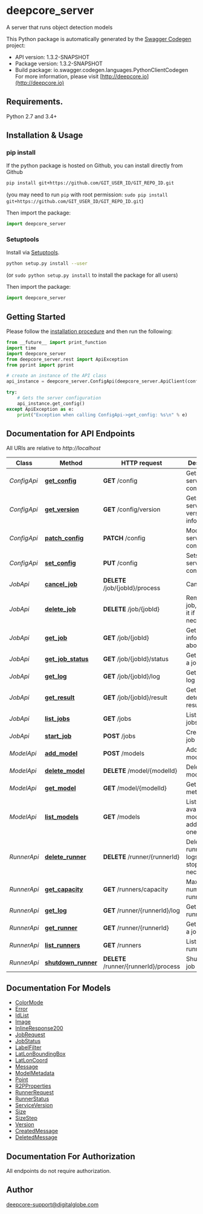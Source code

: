 # deepcore_server
A server that runs object detection models

This Python package is automatically generated by the [Swagger Codegen](https://github.com/swagger-api/swagger-codegen) project:

- API version: 1.3.2-SNAPSHOT
- Package version: 1.3.2-SNAPSHOT
- Build package: io.swagger.codegen.languages.PythonClientCodegen
For more information, please visit [http://deepcore.io](http://deepcore.io)

## Requirements.

Python 2.7 and 3.4+

## Installation & Usage
### pip install

If the python package is hosted on Github, you can install directly from Github

```sh
pip install git+https://github.com/GIT_USER_ID/GIT_REPO_ID.git
```
(you may need to run `pip` with root permission: `sudo pip install git+https://github.com/GIT_USER_ID/GIT_REPO_ID.git`)

Then import the package:
```python
import deepcore_server 
```

### Setuptools

Install via [Setuptools](http://pypi.python.org/pypi/setuptools).

```sh
python setup.py install --user
```
(or `sudo python setup.py install` to install the package for all users)

Then import the package:
```python
import deepcore_server
```

## Getting Started

Please follow the [installation procedure](#installation--usage) and then run the following:

```python
from __future__ import print_function
import time
import deepcore_server
from deepcore_server.rest import ApiException
from pprint import pprint

# create an instance of the API class
api_instance = deepcore_server.ConfigApi(deepcore_server.ApiClient(configuration))

try:
    # Gets the server configuration
    api_instance.get_config()
except ApiException as e:
    print("Exception when calling ConfigApi->get_config: %s\n" % e)

```

## Documentation for API Endpoints

All URIs are relative to *http://localhost*

Class | Method | HTTP request | Description
------------ | ------------- | ------------- | -------------
*ConfigApi* | [**get_config**](docs/ConfigApi.md#get_config) | **GET** /config | Gets the server configuration
*ConfigApi* | [**get_version**](docs/ConfigApi.md#get_version) | **GET** /config/version | Gets the server version information
*ConfigApi* | [**patch_config**](docs/ConfigApi.md#patch_config) | **PATCH** /config | Modify the server configuration
*ConfigApi* | [**set_config**](docs/ConfigApi.md#set_config) | **PUT** /config | Sets the server configuration
*JobApi* | [**cancel_job**](docs/JobApi.md#cancel_job) | **DELETE** /job/{jobId}/process | Cancel a job
*JobApi* | [**delete_job**](docs/JobApi.md#delete_job) | **DELETE** /job/{jobId} | Remove a job, stopping it if necessary.
*JobApi* | [**get_job**](docs/JobApi.md#get_job) | **GET** /job/{jobId} | Get information about a job
*JobApi* | [**get_job_status**](docs/JobApi.md#get_job_status) | **GET** /job/{jobId}/status | Get status of a job
*JobApi* | [**get_log**](docs/JobApi.md#get_log) | **GET** /job/{jobId}/log | Get the job log
*JobApi* | [**get_result**](docs/JobApi.md#get_result) | **GET** /job/{jobId}/result | Get the detection results
*JobApi* | [**list_jobs**](docs/JobApi.md#list_jobs) | **GET** /jobs | Lists current jobs
*JobApi* | [**start_job**](docs/JobApi.md#start_job) | **POST** /jobs | Create a new job
*ModelApi* | [**add_model**](docs/ModelApi.md#add_model) | **POST** /models | Add a new model
*ModelApi* | [**delete_model**](docs/ModelApi.md#delete_model) | **DELETE** /model/{modelId} | Delete a model
*ModelApi* | [**get_model**](docs/ModelApi.md#get_model) | **GET** /model/{modelId} | Get model metadata
*ModelApi* | [**list_models**](docs/ModelApi.md#list_models) | **GET** /models | Lists available models or add new ones
*RunnerApi* | [**delete_runner**](docs/RunnerApi.md#delete_runner) | **DELETE** /runner/{runnerId} | Delete a job runner and logs, stopping it if necessary
*RunnerApi* | [**get_capacity**](docs/RunnerApi.md#get_capacity) | **GET** /runners/capacity | Maximum number of runners
*RunnerApi* | [**get_log**](docs/RunnerApi.md#get_log) | **GET** /runner/{runnerId}/log | Get the runner log
*RunnerApi* | [**get_runner**](docs/RunnerApi.md#get_runner) | **GET** /runner/{runnerId} | Get status of a job runner
*RunnerApi* | [**list_runners**](docs/RunnerApi.md#list_runners) | **GET** /runners | Lists job runners
*RunnerApi* | [**shutdown_runner**](docs/RunnerApi.md#shutdown_runner) | **DELETE** /runner/{runnerId}/process | Shutdown a job runner


## Documentation For Models

 - [ColorMode](docs/ColorMode.md)
 - [Error](docs/Error.md)
 - [IdList](docs/IdList.md)
 - [Image](docs/Image.md)
 - [InlineResponse200](docs/InlineResponse200.md)
 - [JobRequest](docs/JobRequest.md)
 - [JobStatus](docs/JobStatus.md)
 - [LabelFilter](docs/LabelFilter.md)
 - [LatLonBoundingBox](docs/LatLonBoundingBox.md)
 - [LatLonCoord](docs/LatLonCoord.md)
 - [Message](docs/Message.md)
 - [ModelMetadata](docs/ModelMetadata.md)
 - [Point](docs/Point.md)
 - [R2PProperties](docs/R2PProperties.md)
 - [RunnerRequest](docs/RunnerRequest.md)
 - [RunnerStatus](docs/RunnerStatus.md)
 - [ServiceVersion](docs/ServiceVersion.md)
 - [Size](docs/Size.md)
 - [SizeStep](docs/SizeStep.md)
 - [Version](docs/Version.md)
 - [CreatedMessage](docs/CreatedMessage.md)
 - [DeletedMessage](docs/DeletedMessage.md)


## Documentation For Authorization

 All endpoints do not require authorization.


## Author

deepcore-support@digitalglobe.com


